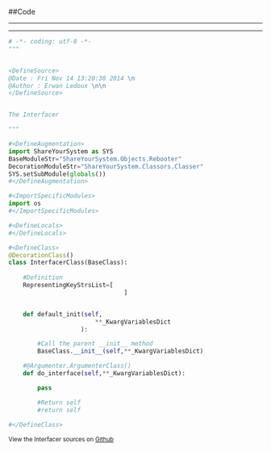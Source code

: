 
<!--
FrozenIsBool False
-->

##Code

----

<ClassDocStr>

----

```python
# -*- coding: utf-8 -*-
"""


<DefineSource>
@Date : Fri Nov 14 13:20:38 2014 \n
@Author : Erwan Ledoux \n\n
</DefineSource>


The Interfacer

"""

#<DefineAugmentation>
import ShareYourSystem as SYS
BaseModuleStr="ShareYourSystem.Objects.Rebooter"
DecorationModuleStr="ShareYourSystem.Classors.Classer"
SYS.setSubModule(globals())
#</DefineAugmentation>

#<ImportSpecificModules>
import os
#</ImportSpecificModules>

#<DefineLocals>
#</DefineLocals>

#<DefineClass>
@DecorationClass()
class InterfacerClass(BaseClass):
	
	#Definition
	RepresentingKeyStrsList=[
								]


	def default_init(self,
						**_KwargVariablesDict
					):

		#Call the parent __init__ method
		BaseClass.__init__(self,**_KwargVariablesDict)

	#@Argumenter.ArgumenterClass()
	def do_interface(self,**_KwargVariablesDict):

		pass

		#Return self
		#return self
	
#</DefineClass>


```

<small>
View the Interfacer sources on <a href="https://github.com/Ledoux/ShareYourSystem/tree/master/Pythonlogy/ShareYourSystem/Interfacers/Interfacer" target="_blank">Github</a>
</small>


